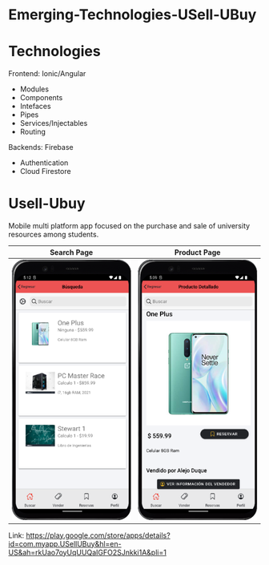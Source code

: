 #  Emerging-Technologies-USell-UBuy

# Technologies
Frontend: Ionic/Angular
  * Modules
  * Components
  * Intefaces
  * Pipes
  * Services/Injectables
  * Routing

Backends: Firebase
  * Authentication
  * Cloud Firestore
  

# Usell-Ubuy
Mobile multi platform app focused on the purchase and sale of university resources among students.

|Search Page|Product Page|
|:-:|:-:|
|<img src="https://github.com/grimloc-aduque/Emerging-Technologies-USell-UBuy/blob/main/git_images/page_busqueda.png" style="width:250px;"/>|<img src="https://github.com/grimloc-aduque/Emerging-Technologies-USell-UBuy/blob/main/git_images/page_producto.png" style="width:250px;"/>|




Link: https://play.google.com/store/apps/details?id=com.myapp.USellUBuy&hl=en-US&ah=rkUao7oyUqUUQaIGFO2SJnkki1A&pli=1
